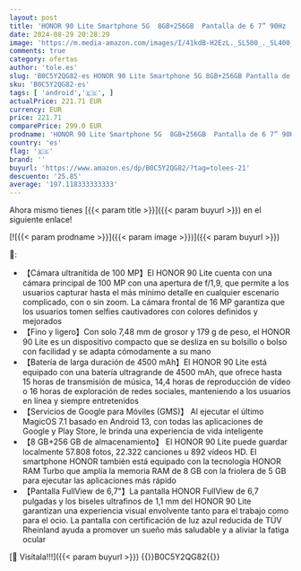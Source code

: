 ```yaml
---
layout: post
title: 'HONOR 90 Lite Smartphone 5G  8GB+256GB  Pantalla de 6 7” 90Hz  Triple Cámara Trasera de 100MP  Batería de Alta Capacidad de 4500mAh  Android 13  Dual SIM  Silver'
date: 2024-08-29 20:28:29
image: 'https://m.media-amazon.com/images/I/41kdB-H2EzL._SL500_._SL400_.jpg'
comments: true
category: ofertas
author: 'tole.es'
slug: 'B0C5Y2QG82-es HONOR 90 Lite Smartphone 5G 8GB+256GB Pantalla de 6 7”...'
sku: 'B0C5Y2QG82-es'
tags: [ 'android','🇪🇸', ]
actualPrice: 221.71 EUR
currency: EUR
price: 221.71
comparePrice: 299.0 EUR
prodname: 'HONOR 90 Lite Smartphone 5G  8GB+256GB  Pantalla de 6 7” 90Hz  Triple Cámara Trasera de 100MP  Batería de Alta Capacidad de 4500mAh  Android 13  Dual SIM  Silver'
country: 'es'
flag: '🇪🇸'
brand: ''
buyurl: 'https://www.amazon.es/dp/B0C5Y2QG82/?tag=tolees-21'
descuento: '25.85'
average: '197.118333333333'
---
```


Ahora mismo tienes [{{< param title >}}]({{< param buyurl >}}) en el siguiente enlace!

[![{{< param prodname >}}]({{< param image >}})]({{< param buyurl >}})

🔎:

- 【Cámara ultranítida de 100 MP】El HONOR 90 Lite cuenta con una cámara principal de 100 MP con una apertura de f/1,9, que permite a los usuarios capturar hasta el más mínimo detalle en cualquier escenario complicado, con o sin zoom. La cámara frontal de 16 MP garantiza que los usuarios tomen selfies cautivadores con colores definidos y mejorados
- 【Fino y ligero】Con solo 7,48 mm de grosor y 179 g de peso, el HONOR 90 Lite es un dispositivo compacto que se desliza en su bolsillo o bolso con facilidad y se adapta cómodamente a su mano
- 【Batería de larga duración de 4500 mAh】El HONOR 90 Lite está equipado con una batería ultragrande de 4500 mAh, que ofrece hasta 15 horas de transmisión de música, 14,4 horas de reproducción de vídeo o 16 horas de exploración de redes sociales, manteniendo a los usuarios en línea y siempre entretenidos
- 【Servicios de Google para Móviles (GMS)】 Al ejecutar el último MagicOS 7.1 basado en Android 13, con todas las aplicaciones de Google y Play Store, le brinda una experiencia de vida inteligente
- 【8 GB+256 GB de almacenamiento】 El HONOR 90 Lite puede guardar localmente 57.808 fotos, 22.322 canciones u 892 vídeos HD. El smartphone HONOR también está equipado con la tecnología HONOR RAM Turbo que amplía la memoria RAM de 8 GB con la friolera de 5 GB para ejecutar las aplicaciones más rápido
- 【Pantalla FullView de 6,7"】La pantalla HONOR FullView de 6,7 pulgadas y los biseles ultrafinos de 1,1 mm del HONOR 90 Lite garantizan una experiencia visual envolvente tanto para el trabajo como para el ocio. La pantalla con certificación de luz azul reducida de TÜV Rheinland ayuda a promover un sueño más saludable y a aliviar la fatiga ocular

[🛒 Visítala!!!]({{< param buyurl >}})
{{<world>}}B0C5Y2QG82{{</world>}}

